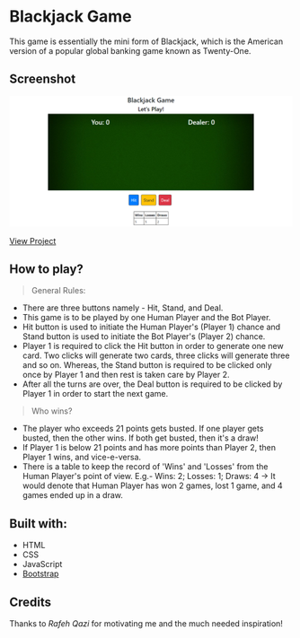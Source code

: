 # Blackjack Game

This game is essentially the mini form of Blackjack, which is the American version of a popular global banking game known as Twenty-One.



## Screenshot


<img src="images/Screenshot.png">

<p align="center">
  
[View Project](https://nicknabarun.github.io/blackjack-game/)

</p>




## How to play?


> General Rules:

* There are three buttons namely - Hit, Stand, and Deal.
* This game is to be played by one Human Player and the Bot Player.
* Hit button is used to initiate the Human Player's (Player 1) chance and Stand button is used to initiate the Bot Player's (Player 2) chance.
* Player 1 is required to click the Hit button in order to generate one new card. Two clicks will generate two cards, three clicks will generate three and so on. Whereas, the Stand button is required to be clicked only once by Player 1 and then rest is taken care by Player 2.
* After all the turns are over, the Deal button is required to be clicked by Player 1 in order to start the next game.


> Who wins?

* The player who exceeds 21 points gets busted. If one player gets busted, then the other wins. If both get busted, then it's a draw!
* If Player 1 is below 21 points and has more points than Player 2, then Player 1 wins, and vice-e-versa.
* There is a table to keep the record of 'Wins' and 'Losses' from the Human Player's point of view. 
E.g.- Wins: 2; Losses: 1; Draws: 4 -> It would denote that Human Player has won 2 games, lost 1 game, and 4 games ended up in a draw.



## Built with:

* HTML
* CSS
* JavaScript
* [Bootstrap](https://www.bootstrapcdn.com/)



## Credits

Thanks to *Rafeh Qazi* for motivating me and the much needed inspiration!
